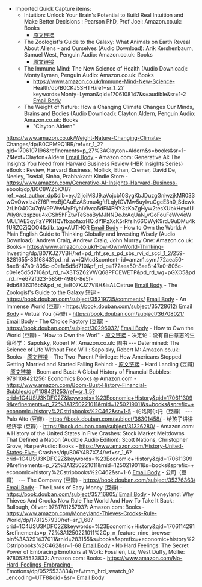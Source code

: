 - Imported Quick Capture items:
    - Intuition: Unlock Your Brain's Potential to Build Real Intuition and Make Better Decisions : Pearson PhD, Prof Joel: Amazon.co.uk: Books
        - [原文链接](https://www.amazon.co.uk/Intuition-Unlock-Brains-Potential-Decisions/dp/1801293058/ref=tmm_hrd_swatch_0?_encoding=UTF8&qid=1706108223&sr=1-1)
    - The Zoologist's Guide to the Galaxy: What Animals on Earth Reveal About Aliens - and Ourselves (Audio Download): Arik Kershenbaum, Samuel West, Penguin Audio: Amazon.co.uk: Books
        - [原文链接](https://www.amazon.co.uk/Zoologists-Guide-Galaxy-Animals-Ourselves/dp/B087748HCY/ref=sr_1_2?keywords=Arik+Kershenbaum&qid=1706106973&s=audible&sr=1-2)
    - The Immune Mind: The New Science of Health (Audio Download): Monty Lyman, Penguin Audio: Amazon.co.uk: Books
        - https://www.amazon.co.uk/Immune-Mind-New-Science-
Health/dp/B0CKJ5SHTH/ref=sr_1_2?keywords=Monty+Lyman&qid=1706108147&s=audible&sr=1-2 [Email Body](https://files.todoist.com/IqFxNEsGOnlKs02AkflH_qNwRKN8l-ZSoouQy2WvXbfMA3mUBDKKmG9ARsJR688s/by/21878347/as/file.html)
    - The Weight of Nature: How a Changing Climate Changes Our Minds, Brains and Bodies (Audio Download): Clayton Aldern, Penguin Audio: Amazon.co.uk: Books
        - "Clayton Aldern"



https://www.amazon.co.uk/Weight-Nature-Changing-Climate-
Changes/dp/B0CPM9Q1BR/ref=sr_1_2?qid=1706107196&refinements=p_27%3AClayton+Aldern&s=books&sr=1-2&text=Clayton+Aldern [Email Body](https://files.todoist.com/_Q-v-iPf6-0i6nAzPliscWWo9EQZLb0fOXt_HKa2sQ0HqJ0f9UDzgWzq9CavYhtB/by/21878347/as/file.html)
    - Amazon.com: Generative AI: The Insights You Need from Harvard Business Review (HBR Insights Series) eBook : Review, Harvard Business, Mollick, Ethan, Cremer, David De, Neeley, Tsedal, Sinha, Prabhakant: Kindle Store
        - https://www.amazon.com/Generative-AI-Insights-Harvard-Business-
ebook/dp/B0C8WZ5KXB?ref_=ast_author_dp&dib=eyJ2IjoiMSJ9.aVojcb10SygKbJDuzgGniwzjkMR033wCvOwxlzJrZf6PlwxBjCAuEzAStmu4gftfLqIyIGVMw5uyIvuCgcE3h0_Sdewk2rLhO40Cu7qW9PWwMyPfyhIVlvca5dFI4FNY3zKoZgHyw2tesXUbkHoydUWIy8rJzspzuu4xCSh5hFZtwTeSbsByMJNNDeJxAqUaN_vGoFouFeWv4eWMUL1AE3qyFzYPKHQVflxaofaxrHQ.dYIPzXcK5rRfsIh66OWyK9rdJ9uDMu4k1URZCZjQOO4&dib_tag=AUTHOR [Email Body](https://files.todoist.com/gVlhoNdJf2bebpY8tCQzN78ggYobRWJts_7yrPa8TRGBYhi1MKswfUARA4mWqekl/by/21878347/as/file.html)
    - How to Own the World: A Plain English Guide to Thinking Globally and Investing Wisely (Audio Download): Andrew Craig, Andrew Craig, John Murray One: Amazon.co.uk: Books
        - https://www.amazon.co.uk/How-Own-World-Thinking-
Investing/dp/B07KJZ7VBH/ref=pd_rhf_se_s_pd_sbs_rvi_d_sccl_1_2/259-8281655-8316843?pd_rd_w=iQMcd&content-
id=amzn1.sym.172aea50-8ae8-47a0-805c-c0e1e5d5d710&pf_rd_p=172aea50-8ae8-47a0-805c-c0e1e5d5d710&pf_rd_r=X3TSZ62VWQ68PFCEWETP&pd_rd_wg=pGXO5&pd_rd_r=e672fd23-5856-4980-8e5f-9db6836316b5&pd_rd_i=B07KJZ7VBH&isALC=true [Email Body](https://files.todoist.com/BROlh6Oc0RDz5i9zpGNbDO3uqMrf8wSo-fh2ZIa-nnDuQG3q22Dh2vByf0aEyJYS/by/21878347/as/file.html)
    - The Zoologist's Guide to the Galaxy 短评
        - https://book.douban.com/subject/35219735/comments/ [Email Body](https://files.todoist.com/PSiaDNGkhnCDAo05xdKm8e_7mgchz5FOEiP8L3r6KTRFT1ocSEyG--VY-n5VbYvx/by/21878347/as/file.html)
    - An Immense World (豆瓣)
        - https://book.douban.com/subject/35728612/ [Email Body](https://files.todoist.com/dgHetSot6TOqgXydgSi-v9vNc5Qnl6qzqXj_Ha6oVwcJnbNqTdOEk2a3PGqSEqZh/by/21878347/as/file.html)
    - Virtual You (豆瓣)
        - https://book.douban.com/subject/36708021/ [Email Body](https://files.todoist.com/NKvcTwo0ZbGJcLATj0GPCEBlzGkHp0-sQe1VXT-spz15lspFxtoRnTART9ZJP5DU/by/21878347/as/file.html)
    - The Choice Factory (豆瓣)
        - https://book.douban.com/subject/30296032/ [Email Body](https://files.todoist.com/E7viMKxY3OfvosyKPZgNVY9zQnkx6ABhRb5u4TC5RQSpthqXTZ2KekvLFOImRarO/by/21878347/as/file.html)
    - How to Own the World (豆瓣)
        - "How to Own the Worl"
        - [原文链接](https://book.douban.com/subject/27607498/)
    - 决定论：没有自由意志的生命科学：Sapolsky, Robert M: Amazon.co.uk: 图书 --- Determined: The Science of Life Without Free Will : Sapolsky, Robert M: Amazon.co.uk: Books
        - [原文链接](https://www.amazon.co.uk/Determined-Science-Life-Without-Free/dp/152992006X/?_encoding=UTF8&pd_rd_w=IBwXq&content-id=amzn1.sym.3413293e-3815-4359-96ba-1ec5110e0b30&pf_rd_p=3413293e-3815-4359-96ba-1ec5110e0b30&pf_rd_r=259-8281655-8316843&pd_rd_wg=xpgGR&pd_rd_r=82c58ad8-f2e4-4108-b3bf-790673859d4c&ref_=aufs_ap_sc_dsk) 
    - The Two-Parent Privilege: How Americans Stopped Getting Married and Started Falling Behind: 
        - [原文链接](https://www.amazon.com/Two-Parent-Privilege-Americans-Stopped-Getting/dp/0226817784/ref=zg_bs_g_2589_d_sccl_24/131-7262733-6090842?psc=1)
    - Hard Landing (豆瓣)
        - [原文链接](https://book.douban.com/subject/2802114/) 
    - Boom and Bust: A Global History of Financial Bubbles: 9781108421256: Economics Books @ Amazon.com
        - https://www.amazon.com/Boom-Bust-History-Financial-Bubbles/dp/1108421253/ref=sr_1_5?crid=1C4USU3KDFC2Z&keywords=%23Economic+History&qid=1706113099&refinements=p_72%3A1250221011&rnid=1250219011&s=books&sprefix=+economic+history%2Cstripbooks%2C462&sr=1-5
    - 帕洛阿尔托（豆瓣） --- Palo Alto (豆瓣)
        - https://book.douban.com/subject/36301458/
    - 给孩子讲讲经济学 (豆瓣)
        - https://book.douban.com/subject/31326280/ 
    - Amazon.com: A History of the United States in Five Crashes: Stock Market Meltdowns That Defined a Nation (Audible Audio Edition): Scott Nations, Christopher Grove, HarperAudio: Books
        - https://www.amazon.com/History-United-States-Five-
Crashes/dp/B06Y4B7XZ4/ref=sr_1_6?crid=1C4USU3KDFC2Z&keywords=%23Economic+History&qid=1706113099&refinements=p_72%3A1250221011&rnid=1250219011&s=books&sprefix=+economic+history%2Cstripbooks%2C462&sr=1-6 [Email Body](https://files.todoist.com/zFslA0BSdUPKBHr1-__ssgUncZ5waHCn2Pvp5Luiz6YjnpwYdJ3sk2kaXHzQpBm7/by/21878347/as/file.html)
    - 公司（豆瓣） --- The Company (豆瓣)
        - https://book.douban.com/subject/35376363/ [Email Body](https://files.todoist.com/2TwbIAFAT9GcuclkqAxLa1QGkCj119JwxsEz9vJbNMWcgMthlOVcMEyg_05at1GX/by/21878347/as/file.html)
    - The Lords of Easy Money (豆瓣)
        - https://book.douban.com/subject/35716805/ [Email Body](https://files.todoist.com/Ry4lcyi6LSiPyMa_OHxUOuZeWJ7T8EmtlfHg8aj-JvnSLFkcokJzdtAtCcw5IBKp/by/21878347/as/file.html)
    - Moneyland: Why Thieves And Crooks Now Rule The World And How To Take It Back: Bullough, Oliver: 9781781257937: Amazon.com: Books
        - https://www.amazon.com/Moneyland-Thieves-Crooks-Rule-
World/dp/1781257930/ref=sr_1_68?crid=1C4USU3KDFC2Z&keywords=%23Economic+History&qid=1706114291&refinements=p_72%3A1250221011%2Cp_n_feature_nine_browse-
bin%3A3291437011&rnid=283155&s=books&sprefix=+economic+history%2Cstripbooks%2C462&sr=1-68 [Email Body](https://files.todoist.com/XtiE8im5pvBW0Pb2OASVhCE8mFfOmFMjm0J7fIRx7JqGT2oh1zKCX0os51ukXl6-/by/21878347/as/file.html)
    - No Hard Feelings: The Secret Power of Embracing Emotions at Work: Fosslien, Liz, West Duffy, Mollie: 9780525533832: Amazon.com: Books
        - https://www.amazon.com/No-Hard-Feelings-Embracing-
Emotions/dp/0525533834/ref=tmm_hrd_swatch_0?_encoding=UTF8&qid=&sr= [Email Body](https://files.todoist.com/-zqg7i_aT-ivi8_88hkAswhQxyxYrKlb6HnRcCDXUefM34qhTyPsUvbQeUadTCp3/by/21878347/as/file.html)
